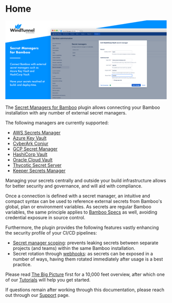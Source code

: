 # Home

<kbd>![banner](./_media/plugin_banner.png "Banner")</kbd>

The [Secret Managers for Bamboo](https://marketplace.atlassian.com/1221965) plugin allows connecting your Bamboo installation
with any number of external secret managers.

The following managers are currently supported:

- [AWS Secrets Manager](https://aws.amazon.com/secrets-manager)
- [Azure Key Vault](https://azure.microsoft.com/en-us/services/key-vault)
- [CyberArk Conjur](https://www.conjur.org)
- [GCP Secret Manager](https://cloud.google.com/secret-manager)
- [HashiCorp Vault](https://www.vaultproject.io)
- [Oracle Cloud Vault](https://www.oracle.com/security/cloud-security/key-management)
- [Thycotic Secret Server](https://thycotic.com/products/secret-server)
- [Keeper Secrets Manager](https://www.keepersecurity.com/secrets-manager.html)

Managing your secrets centrally and outside your build infrastructure allows for better security and governance, and will aid
with compliance.

Once a connection is defined with a secret manager, an intuitive and compact syntax can be used to reference external
secrets from Bamboo's global, plan or environment variables. As secrets are regular Bamboo variables, the same principle
applies to [Bamboo Specs](https://confluence.atlassian.com/bamboo/bamboo-specs-894743906.html) as well,
avoiding credential exposure in source control.

Furthermore, the plugin provides the following features vastly enhancing the security profile of your CI/CD pipelines:

- [Secret manager scoping](/topics/scoping.md): prevents leaking secrets between separate projects (and teams) within the same Bamboo installation.
- Secret rotation through [webhooks](/topics/webhooks.md): as secrets can be exposed in a number of ways, having them rotated immediately after usage is a best practice.

Please read [The Big Picture](big_picture.md) first for a 10,000 feet overview, after which one of our [Tutorials](/tutorials/) will help you get started.

If questions remain after working through this documentation, please reach out through our [Support](../common/support.md) page.